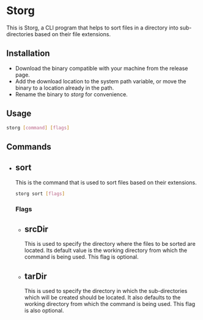 # Storg

This is Storg, a CLI program that helps to sort files in a directory into sub-directories based on their file extensions.

## Installation

- Download the binary compatible with your machine from the release page.
- Add the download location to the system path variable, or move the binary to a location already in the path.
- Rename the binary to _storg_ for convenience.

## Usage

```sh
storg [command] [flags]
```

## Commands

- sort
    - 
    This is the command that is used to sort files based on their extensions.

    ```sh
    storg sort [flags]
    ```

    ### Flags

    - srcDir
        -
        This is used to specify the directory where the files to be sorted are located. Its default value is the working directory from which the command is being used. This flag is optional.
    - tarDir
        -
        This is used to specify the directory in which the sub-directories which will be created should be located. It also defaults to the working directory from which the command is being used. This flag is also optional.